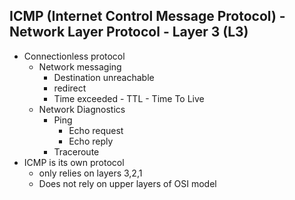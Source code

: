 ## ICMP (Internet Control Message Protocol) - Network Layer Protocol - Layer 3 (L3)
- Connectionless protocol
	- Network messaging
		- Destination unreachable
		- redirect
		- Time exceeded - TTL - Time To Live
	- Network Diagnostics
		- Ping
			- Echo request
			- Echo reply
		- Traceroute
- ICMP is its own protocol
	- only relies on layers 3,2,1
	- Does not rely on upper layers of OSI model